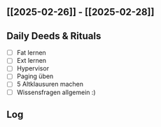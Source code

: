 ## [[2025-02-26]] - [[2025-02-28]]

## Daily Deeds & Rituals
- [ ] Fat lernen
- [ ] Ext lernen
- [ ] Hypervisor
- [ ] Paging üben 
- [ ] 5 Altklausuren machen 
- [ ] Wissensfragen allgemein :) 
## Log